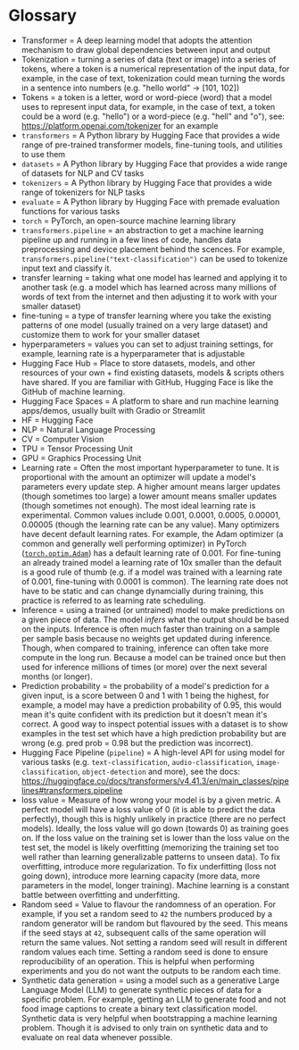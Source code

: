 # Glossary

* Transformer = A deep learning model that adopts the attention mechanism to draw global dependencies between input and output
* Tokenization = turning a series of data (text or image) into a series of tokens, where a token is a numerical representation of the input data, for example, in the case of text, tokenization could mean turning the words in a sentence into numbers (e.g. "hello world" -> [101, 102])
* Tokens = a token is a letter, word or word-piece (word) that a model uses to represent input data, for example, in the case of text, a token could be a word (e.g. "hello") or a word-piece (e.g. "hell" and "o"), see: https://platform.openai.com/tokenizer for an example
* `transformers` = A Python library by Hugging Face that provides a wide range of pre-trained transformer models, fine-tuning tools, and utilities to use them 
* `datasets` = A Python library by Hugging Face that provides a wide range of datasets for NLP and CV tasks
* `tokenizers` = A Python library by Hugging Face that provides a wide range of tokenizers for NLP tasks
* `evaluate` = A Python library by Hugging Face with premade evaluation functions for various tasks
* `torch` = PyTorch, an open-source machine learning library
* `transformers.pipeline` = an abstraction to get a machine learning pipeline up and running in a few lines of code, handles data preprocessing and device placement behind the scences. For example, `transformers.pipeline("text-classification")` can be used to tokenize input text and classify it.
* transfer learning = taking what one model has learned and applying it to another task (e.g. a model which has learned across many millions of words of text from the internet and then adjusting it to work with your smaller dataset)
* fine-tuning = a type of transfer learning where you take the existing patterns of one model (usually trained on a very large dataset) and customize them to work for your smaller dataset 
* hyperparameters = values you can set to adjust training settings, for example, learning rate is a hyperparameter that is adjustable 
* Hugging Face Hub = Place to store datasets, models, and other resources of your own + find existing datasets, models & scripts others have shared. If you are familiar with GitHub, Hugging Face is like the GitHub of machine learning.
* Hugging Face Spaces = A platform to share and run machine learning apps/demos, usually built with Gradio or Streamlit
* HF = Hugging Face
* NLP = Natural Language Processing
* CV = Computer Vision
* TPU = Tensor Processing Unit
* GPU = Graphics Processing Unit
* Learning rate = Often the most important hyperparameter to tune. It is proportional with the amount an optimizer will update a model's parameters every update step. A higher amount means larger updates (though sometimes too large) a lower amount means smaller updates (though sometimes not enough). The most ideal learning rate is experimental. Common values include 0.001, 0.0001, 0.0005, 0.00001, 0.00005 (though the learning rate can be any value). Many optimizers have decent default learning rates. For example, the Adam optimizer (a common and generally well performing optimizer) in PyTorch ([`torch.optim.Adam`](https://pytorch.org/docs/stable/generated/torch.optim.Adam.html)) has a default learning rate of 0.001. For fine-tuning an already trained model a learning rate of 10x smaller than the default is a good rule of thumb (e.g. if a model was trained with a learning rate of 0.001, fine-tuning with 0.0001 is common). The learning rate does not have to be static and can change dynamcially during training, this practice is referred to as learning rate scheduling.
* Inference = using a trained (or untrained) model to make predictions on a given piece of data. The model *infers* what the output should be based on the inputs. Inference is often much faster than training on a sample per sample basis because no weights get updated during inference. Though, when compared to training, inference can often take more compute in the long run. Because a model can be trained once but then used for inference millions of times (or more) over the next several months (or longer). 
* Prediction probability = the probability of a model's prediction for a given input, is a score between 0 and 1 with 1 being the highest, for example, a model may have a prediction probability of 0.95, this would mean it's quite confident with its prediction but it doesn't mean it's correct. A good way to inspect potential issues with a dataset is to show examples in the test set which have a high prediction probability but are wrong (e.g. pred prob = 0.98 but the prediction was incorrect).
* Hugging Face Pipeline (`pipeline`)  = A high-level API for using model for various tasks (e.g. `text-classification`, `audio-classification`, `image-classification`, `object-detection` and more), see the docs: https://huggingface.co/docs/transformers/v4.41.3/en/main_classes/pipelines#transformers.pipeline 
* loss value = Measure of how wrong your model is by a given metric. A perfect model will have a loss value of 0 (it is able to predict the data perfectly), though this is highly unlikely in practice (there are no perfect models). Ideally, the loss value will go down (towards 0) as training goes on. If the loss value on the training set is lower than the loss value on the test set, the model is likely overfitting (memorizing the training set too well rather than learning generalizable patterns to unseen data). To fix overfitting, introduce more regularization. To fix underfitting (loss not going down), introduce more learning capacity (more data, more parameters in the model, longer training). Machine learning is a constant battle between overfitting and underfitting.
* Random seed = Value to flavour the randomness of an operation. For example, if you set a random seed to `42` the numbers produced by a random generator will be random but flavoured by the seed. This means if the seed stays at `42`, subsequent calls of the same operation will return the same values. Not setting a random seed will result in different random values each time. Setting a random seed is done to ensure reproducibility of an operation. This is helpful when performing experiments and you do not want the outputs to be random each time.
* Synthetic data generation = using a model such as a generative Large Language Model (LLM) to generate synthetic pieces of data for a specific problem. For example, getting an LLM to generate food and not food image captions to create a binary text classification model. Synthetic data is very helpful when bootstrapping a machine learning problem. Though it is advised to only train on synthetic data and to evaluate on real data whenever possible.